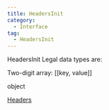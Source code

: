 ```yaml
---
title: HeadersInit
category:
  - Interface
tag:
  - HeadersInit
---
```


HeadersInit
Legal data types are:

Two-digit array: \[\[key, value\]\]

object

[Headers](https://developer.mozilla.org/zh-CN/docs/Web/API/Headers)

